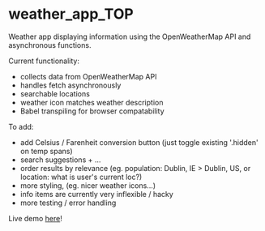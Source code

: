 # weather_app_TOP
Weather app displaying information using the OpenWeatherMap API and asynchronous functions.  

Current functionality:  
* collects data from OpenWeatherMap API
* handles fetch asynchronously
* searchable locations
* weather icon matches weather description
* Babel transpiling for browser compatability 

To add: 
* add Celsius / Farenheit conversion button (just toggle existing '.hidden' on temp spans)
* search suggestions + ...
* order results by relevance (eg. population: Dublin, IE > Dublin, US, or location: what is user's current loc?)
* more styling, (eg. nicer weather icons...)
* info items are currently very inflexible / hacky 
* more testing / error handling

Live demo [here](https://tef20.github.io/weather_app_TOP/)!

